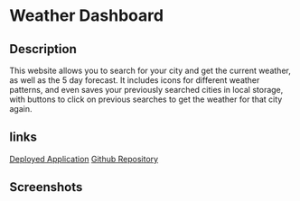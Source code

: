 # Weather Dashboard

## Description
This  website allows you to search for your city and get the current weather, as well as the 5 day forecast. It includes icons for different weather patterns, and even saves your previously searched cities in local storage, with buttons to click on previous searches to get the weather for that city again.

## links
[Deployed Application](https://notenoughbacon.github.io/Weather-Dashboard/)
[Github Repository](https://github.com/NotEnoughBacon/Weather-Dashboard)

## Screenshots
